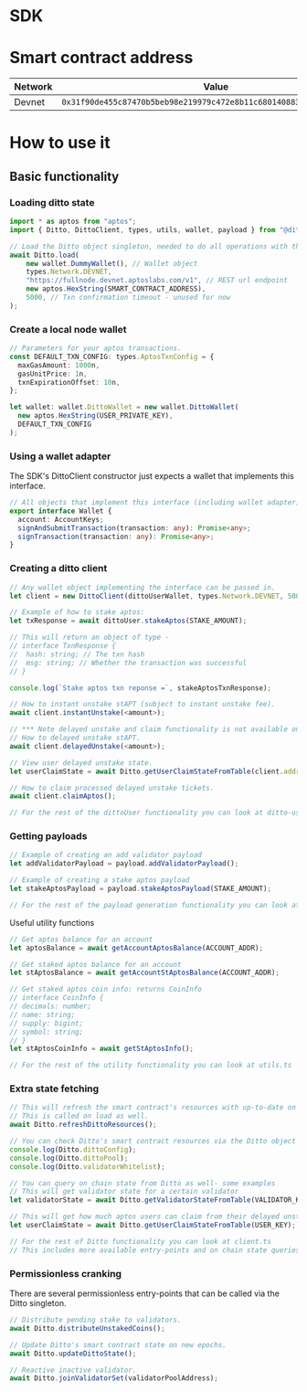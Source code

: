 # SDK

# Smart contract address

| Network |                                Value                                 |
| ------- | :------------------------------------------------------------------: |
| Devnet  | `0x31f90de455c87470b5beb98e219979c472e8b11c680140883d832c16a04da996` |

# How to use it

## Basic functionality

### Loading ditto state

```ts
import * as aptos from "aptos";
import { Ditto, DittoClient, types, utils, wallet, payload } from "@ditto-research/staking-sdk";

// Load the Ditto object singleton, needed to do all operations with the SDK
await Ditto.load(
    new wallet.DummyWallet(), // Wallet object
    types.Network.DEVNET,
    "https://fullnode.devnet.aptoslabs.com/v1", // REST url endpoint
    new aptos.HexString(SMART_CONTRACT_ADDRESS),
    5000, // Txn confirmation timeout - unused for now
);
```

### Create a local node wallet
```ts
// Parameters for your aptos transactions.
const DEFAULT_TXN_CONFIG: types.AptosTxnConfig = {
  maxGasAmount: 1000n,
  gasUnitPrice: 1n,
  txnExpirationOffset: 10n,
};

let wallet: wallet.DittoWallet = new wallet.DittoWallet(
  new aptos.HexString(USER_PRIVATE_KEY),
  DEFAULT_TXN_CONFIG
);
```

### Using a wallet adapter

The SDK's DittoClient constructor just expects a wallet that implements this interface.

```ts
// All objects that implement this interface (including wallet adapter).
export interface Wallet {
  account: AccountKeys;
  signAndSubmitTransaction(transaction: any): Promise<any>;
  signTransaction(transaction: any): Promise<any>;
}
```

### Creating a ditto client

```ts
// Any wallet object implementing the interface can be passed in.
let client = new DittoClient(dittoUserWallet, types.Network.DEVNET, 5000);

// Example of how to stake aptos:
let txResponse = await dittoUser.stakeAptos(STAKE_AMOUNT);

// This will return an object of type -
// interface TxnResponse {
//  hash: string; // The txn hash
//  msg: string; // Whether the transaction was successful
// }

console.log(`Stake aptos txn reponse =`, stakeAptosTxnResponse);

// How to instant unstake stAPT (subject to instant unstake fee).
await client.instantUnstake(<amount>);

// *** Note delayed unstake and claim functionality is not available on devnet ***.
// How to delayed unstake stAPT.
await client.delayedUnstake(<amount>);

// View user delayed unstake state.
let userClaimState = await Ditto.getUserClaimStateFromTable(client.address);

// How to claim processed delayed unstake tickets.
await client.claimAptos();

// For the rest of the dittoUser functionality you can look at ditto-user.ts
```

### Getting payloads

```ts
// Example of creating an add validator payload
let addValidatorPayload = payload.addValidatorPayload();

// Example of creating a stake aptos payload
let stakeAptosPayload = payload.stakeAptosPayload(STAKE_AMOUNT);

// For the rest of the payload generation functionality you can look at payload.ts
```

Useful utility functions

```ts
// Get aptos balance for an account
let aptosBalance = await getAccountAptosBalance(ACCOUNT_ADDR);

// Get staked aptos balance for an account
let stAptosBalance = await getAccountStAptosBalance(ACCOUNT_ADDR);

// Get staked aptos coin info: returns CoinInfo
// interface CoinInfo {
// decimals: number;
// name: string;
// supply: bigint;
// symbol: string;
// }
let stAptosCoinInfo = await getStAptosInfo();

// For the rest of the utility functionality you can look at utils.ts
```

### Extra state fetching
```ts
// This will refresh the smart contract's resources with up-to-date on chain data.
// This is called on load as well.
await Ditto.refreshDittoResources();

// You can check Ditto's smart contract resources via the Ditto object
console.log(Ditto.dittoConfig);
console.log(Ditto.dittoPool);
console.log(Ditto.validatorWhitelist);

// You can query on chain state from Ditto as well- some examples
// This will get validator state for a certain validator
let validatorState = await Ditto.getValidatorStateFromTable(VALIDATOR_KEY);

// This will get how much aptos users can claim from their delayed unstake requests
let userClaimState = await Ditto.getUserClaimStateFromTable(USER_KEY);

// For the rest of Ditto functionality you can look at client.ts
// This includes more available entry-points and on chain state queries
```

### Permissionless cranking
There are several permissionless entry-points that can be called via the Ditto singleton.
```ts
// Distribute pending stake to validators.
await Ditto.distributeUnstakedCoins();

// Update Ditto's smart contract state on new epochs.
await Ditto.updateDittoState();

// Reactive inactive validator.
await Ditto.joinValidatorSet(validatorPoolAddress);
```
